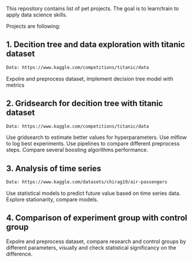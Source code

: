 This repository contains list of pet projects. The goal is to learn/train to apply data science skills.

Projects are following: 
## 1. Decition tree and data exploration with titanic dataset 
```diff
Data: https://www.kaggle.com/competitions/titanic/data
```
Expolre and preprocess dataset, implement decision tree model with metrics

## 2. Gridsearch for decition tree with titanic dataset 
```diff
Data: https://www.kaggle.com/competitions/titanic/data
```
Use gridsearch to estimate better values for hyperparameters. Use mlflow to log best experiments. Use pipelines to compare different preprocess steps. Compare several boosting algorithms performance.

## 3. Analysis of time series
```diff
Data: https://www.kaggle.com/datasets/chirag19/air-passengers 
```
Use statistical models to predict future value based on time series data. Explore stationarity, compare models.

## 4. Comparison of experiment group with control group

Expolre and preprocess dataset, compare research and control groups by different parameters, visually and check statistical significancy on the difference. 

